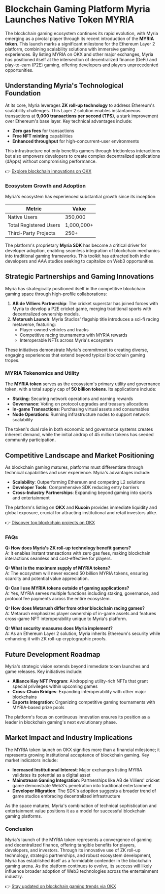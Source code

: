 # Blockchain Gaming Platform Myria Launches Native Token MYRIA  

The blockchain gaming ecosystem continues its rapid evolution, with Myria emerging as a pivotal player through its recent introduction of the **MYRIA token**. This launch marks a significant milestone for the Ethereum Layer 2 platform, combining scalability solutions with immersive gaming experiences. By listing MYRIA on OKX and other major exchanges, Myria has positioned itself at the intersection of decentralized finance (DeFi) and play-to-earn (P2E) gaming, offering developers and players unprecedented opportunities.  

## Understanding Myria's Technological Foundation  

At its core, Myria leverages **ZK roll-up technology** to address Ethereum's scalability challenges. This Layer 2 solution enables instantaneous transactions at **9,000 transactions per second (TPS)**, a stark improvement over Ethereum's base layer. Key technical advantages include:  

- **Zero gas fees** for transactions  
- **Free NFT minting** capabilities  
- **Enhanced throughput** for high-concurrent-user environments  

This infrastructure not only benefits gamers through frictionless interactions but also empowers developers to create complex decentralized applications (dApps) without compromising performance.  

👉 [Explore blockchain innovations on OKX](https://bit.ly/okx-bonus)  

### Ecosystem Growth and Adoption  

Myria's ecosystem has experienced substantial growth since its inception:  

| Metric                | Value               |  
|-----------------------|---------------------|  
| Native Users          | 350,000             |  
| Total Registered Users| 1,000,000+          |  
| Third-Party Projects  | 250+                |  

The platform's proprietary **Myria SDK** has become a critical driver for developer adoption, enabling seamless integration of blockchain mechanics into traditional gaming frameworks. This toolkit has attracted both indie developers and AAA studios seeking to capitalize on Web3 opportunities.  

## Strategic Partnerships and Gaming Innovations  

Myria has strategically positioned itself in the competitive blockchain gaming space through high-profile collaborations:  

1. **AB de Villiers Partnership**: The cricket superstar has joined forces with Myria to develop a P2E cricket game, merging traditional sports with decentralized ownership models.  
2. **Metarush Launch**: Myria Studios' flagship title introduces a sci-fi racing metaverse, featuring:  
   - Player-owned vehicles and tracks  
   - Competitive racing tournaments with MYRIA rewards  
   - Interoperable NFTs across Myria's ecosystem  

These initiatives demonstrate Myria's commitment to creating diverse, engaging experiences that extend beyond typical blockchain gaming tropes.  

### MYRIA Tokenomics and Utility  

The **MYRIA token** serves as the ecosystem's primary utility and governance token, with a total supply cap of **50 billion tokens**. Its applications include:  

- **Staking**: Securing network operations and earning rewards  
- **Governance**: Voting on protocol upgrades and treasury allocations  
- **In-game Transactions**: Purchasing virtual assets and consumables  
- **Node Operations**: Running infrastructure nodes to support network scalability  

The token's dual role in both economic and governance systems creates inherent demand, while the initial airdrop of 45 million tokens has seeded community participation.  

## Competitive Landscape and Market Positioning  

As blockchain gaming matures, platforms must differentiate through technical capabilities and user experience. Myria's advantages include:  

- **Scalability**: Outperforming Ethereum and competing L2 solutions  
- **Developer Tools**: Comprehensive SDK reducing entry barriers  
- **Cross-Industry Partnerships**: Expanding beyond gaming into sports and entertainment  

The platform's listing on **OKX** and **Kucoin** provides immediate liquidity and global exposure, crucial for attracting institutional and retail investors alike.  

👉 [Discover top blockchain projects on OKX](https://bit.ly/okx-bonus)  

### FAQs  

**Q: How does Myria's ZK roll-up technology benefit gamers?**  
A: It enables instant transactions with zero gas fees, making blockchain interactions seamless and cost-effective for players.  

**Q: What is the maximum supply of MYRIA tokens?**  
A: The ecosystem will never exceed 50 billion MYRIA tokens, ensuring scarcity and potential value appreciation.  

**Q: Can I use MYRIA tokens outside of gaming applications?**  
A: Yes, MYRIA serves multiple functions including staking, governance, and protocol fee payments across the entire ecosystem.  

**Q: How does Metarush differ from other blockchain racing games?**  
A: Metarush emphasizes player ownership of in-game assets and features cross-game NFT interoperability unique to Myria's platform.  

**Q: What security measures does Myria implement?**  
A: As an Ethereum Layer 2 solution, Myria inherits Ethereum's security while enhancing it with ZK roll-up cryptographic proofs.  

## Future Development Roadmap  

Myria's strategic vision extends beyond immediate token launches and game releases. Key initiatives include:  

- **Alliance Key NFT Program**: Airdropping utility-rich NFTs that grant special privileges within upcoming games  
- **Cross-Chain Bridges**: Expanding interoperability with other major blockchains  
- **Esports Integration**: Organizing competitive gaming tournaments with MYRIA-based prize pools  

The platform's focus on continuous innovation ensures its position as a leader in blockchain gaming's next evolutionary phase.  

## Market Impact and Industry Implications  

The MYRIA token launch on OKX signifies more than a financial milestone; it represents growing institutional acceptance of blockchain gaming. Key market indicators include:  

- **Increased Institutional Interest**: Major exchanges listing MYRIA validates its potential as a digital asset  
- **Mainstream Gaming Integration**: Partnerships like AB de Villiers' cricket game demonstrate Web3's penetration into traditional entertainment  
- **Developer Migration**: The SDK's adoption suggests a broader trend of game studios embracing decentralized infrastructure  

As the space matures, Myria's combination of technical sophistication and entertainment value positions it as a model for successful blockchain gaming platforms.  

### Conclusion  

Myria's launch of the MYRIA token represents a convergence of gaming and decentralized finance, offering tangible benefits for players, developers, and investors. Through its innovative use of ZK roll-up technology, strategic partnerships, and robust ecosystem development, Myria has established itself as a formidable contender in the blockchain gaming arena. As the platform continues to evolve, its success will likely influence broader adoption of Web3 technologies across the entertainment industry.  

👉 [Stay updated on blockchain gaming trends via OKX](https://bit.ly/okx-bonus)
